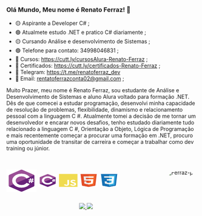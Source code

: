 ### Olá Mundo, Meu nome é Renato Ferraz! 👋

- 🟡 Aspirante a Developer C# ;
- 🟢 Atualmete estudo .NET e pratico C# diariamente ;
- 🟡 Cursando Análise e desenvolvimento de Sistemas ;
- 🟢 Telefone para contato: 34998046831 ;
- 🔵 Cursos:       https://cutt.ly/cursosAlura-Renato-Ferraz ;
- 🔵 Certificados: https://cutt.ly/certificados-Renato-Ferraz ;
- 🔵 Telegram:     https://t.me/renatoferraz_dev
- 🔵 Email: rentatoferrazconta02@gmail.com ;
  
Muito Prazer, meu nome é Renato Ferraz, sou estudante de Análise e Desenvolvimento de Sistemas e aluno Alura voltado para formação .NET. Dês de que comecei a estudar programação, desenvolvi minha capacidade de resolução de problemas, flexibilidade, dinamismo e relacionamento pessoal com a linguagem C #. Atualmente tomei a decisão de me tornar um desenvolvedor e encarar novos desafios, tenho estudado diariamente tudo relacionado a linguagem C #, Orientação a Objeto, Lógica de Programação e mais recentemente começar a procurar uma formação em .NET, procuro uma oportunidade de transitar de carreira e começar a trabalhar como dev training ou júnior.

##

<div style="display: inline_block"><br>
  <img align="center" alt="Ferraz-Csharp" height="60" width="80" src="https://raw.githubusercontent.com/devicons/devicon/master/icons/csharp/csharp-original.svg">
  <img align="center" alt="Ferraz-Csharp" height="35" width="50" src="https://raw.githubusercontent.com/devicons/devicon/master/icons/csharp/csharp-original.svg">
  <img align="center" alt="Ferraz-Js" height="35" width="50" src="https://raw.githubusercontent.com/devicons/devicon/master/icons/javascript/javascript-plain.svg">
  <img align="center" alt="Ferraz-HTML" height="35" width="50" src="https://raw.githubusercontent.com/devicons/devicon/master/icons/html5/html5-original.svg">
  <img align="center" alt="Ferraz-CSS" height="35" width="50" src="https://raw.githubusercontent.com/devicons/devicon/master/icons/css3/css3-original.svg">    
  
  <img align="right" alt="Ferraz-pic" height="90" style="border-radius:50px;" src="https://miro.medium.com/max/1400/1*7I6oONv2fGLQJcNEFA4QSw.png">
</div>

##

<div align="center">
  <a href="https://cursos.alura.com.br/user/renatoferraz">
  <img height="120em" src="https://github-readme-stats.vercel.app/api?username=renatoFerraz-git&show_icons=true&theme=dracula&include_all_commits=true&count_private=true"/>
  <img height="120em" src="https://github-readme-stats.vercel.app/api/top-langs/?username=renatoFerraz-git&layout=compact&langs_count=7&theme=dracula"/>
</div>
  
  

  
  





